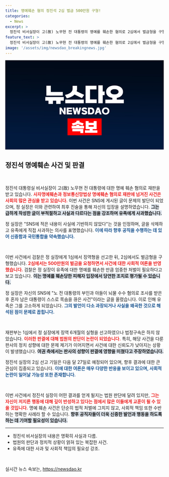 ```yaml
---
title: 명예훼손 혐의 정진석 2심 벌금 500만원 구형!
categories:
  - News
excerpt: >
  정진석 비서실장이 고(故) 노무현 전 대통령의 명예를 훼손한 혐의로 2심에서 벌금형을 구형받았다. 그는 SNS 글 삭제와 유족에 대한 사과 의사를 밝혔지만, 정치적 논란은 여전하다. 과연 그의 운명은 어떻게 될까?
feature_text: >
  정진석 비서실장이 고(故) 노무현 전 대통령의 명예를 훼손한 혐의로 2심에서 벌금형을 구형받았다. 그는 SNS 글 삭제와 유족에 대한 사과 의사를 밝혔지만, 정치적 논란은 여전하다. 과연 그의 운명은 어떻게 될까?
image: '/assets/img/newsdao_breakingnews.jpg'
---
```


<p><img src="/assets/img/newsdao_breakingnews.jpg" alt="flaretime 속보" /></p>

<h2 data-ke-size="size26">정진석 명예훼손 사건 및 판결</h2>

<p data-ke-size="size16">&nbsp;</p>

<p>정진석 대통령실 비서실장이 고(故) 노무현 전 대통령에 대한 명예 훼손 혐의로 재판을 받고 있습니다. <b><span style="color: #ee2323;">사자명예훼손과 정보통신망법상 명예훼손 혐의로 재판에 넘겨진 사건은 사회의 많은 관심을 받고 있습니다.</span></b> 이번 사건은 SNS에 게시된 글이 문제의 발단이 되었으며, 정 실장은 이와 관련하여 최후 진술을 통해 자신의 입장을 설명하였습니다. <b><span style="background-color: #21538527;">그는 급하게 작성한 글이 부적절하고 사실과 다르다는 점을 강조하며 유족에게 사과했습니다.</span></b> </p>

<p>정 실장은 "SNS에 적은 내용이 사실에 기반하지 않았다"는 것을 인정하며, 글을 삭제하고 유족에게 직접 사과하는 의사를 표명했습니다. <b><span style="color: #1a5490;">이에 따라 향후 공직을 수행하는 데 있어 신중함과 국민통합을 약속했습니다.</span></b></p>

<p data-ke-size="size16">&nbsp;</p>

<p>이번 사건에서 검찰은 정 실장에게 1심에서 징역형을 선고한 뒤, 2심에서도 벌금형을 구형했습니다. <b><span style="color: #ee2323;">2심에서는 500만원의 벌금을 요청하면서 사건에 대한 사회적 여론을 반영했습니다.</span></b> 검찰은 정 실장이 유족에 대한 명예를 훼손한 만큼 엄중한 처벌이 필요하다고 보고 있습니다. <b><span style="background-color: #21538527;">이는 명예를 훼손당한 피해자 입장에서 당연한 조치로 평가될 수 있습니다.</span></b></p>

<p>정 실장은 자신의 SNS에 "노 전 대통령의 부인과 아들이 뇌물 수수 혐의로 조사를 받은 후 혼자 남은 대통령이 스스로 목숨을 끊은 사건"이라는 글을 올렸습니다. 이로 인해 유족은 그를 고소하게 되었습니다. <b><span style="color: #1a5490;">그의 발언이 다소 과장되거나 사실을 왜곡한 것으로 해석된 점이 문제로 꼽힙니다.</span></b></p>

<p data-ke-size="size16">&nbsp;</p>

<p>재판부는 1심에서 정 실장에게 징역 6개월의 실형을 선고하였으나 법정구속은 하지 않았습니다. <b><span style="color: #ee2323;">이러한 판결에 대해 법원의 판단이 논란이 되었습니다.</span></b> 특히, 해당 사건을 다룬 판사의 정치 성향에 대한 문제 제기가 이어지면서 사건에 대한 신뢰도가 낮아지는 상황이 발생했습니다. <b><span style="background-color: #21538527;">여권 측에서는 판사의 성향이 판결에 영향을 미쳤다고 주장하였습니다.</span></b></p>

<p>정진석 실장의 2심 선고 기일은 다음 달 27일로 예정되어 있으며, 향후 결과에 대한 큰 관심이 집중되고 있습니다. <b><span style="color:#1a5490;">이에 대한 여론은 매우 다양한 반응을 보이고 있으며, 사회적 논란이 일어날 가능성 또한 존재합니다.</span></b></p>

<p data-ke-size="size16">&nbsp;</p>

<p>이번 사건에서 정진석 실장이 어떤 결과를 얻게 될지는 법원 판단에 달려 있지만, <b><span style="color: #ee2323;">그는 자신이 저지른 행동에 대해 깊이 반성하고 있다는 점에서 많은 이들에게 교훈이 될 수 있을 것입니다.</span></b> 명예 훼손 사건은 단순히 법적 처벌에 그치지 않고, 사회적 책임 또한 수반하는 명확한 사례라 할 수 있습니다. <b><span style="background-color: #21538527;">향후 공직자들이 더욱 신중한 발언과 행동을 하도록 하는 데 기여할 필요성이 있습니다.</span></b></p>

<hr>

<ul>
    <li>정진석 비서실장의 내용은 명확히 사실과 다름.</li>
    <li>법원의 판단과 정치적 상황이 얽혀 있는 복잡한 사건.</li>
    <li>유족에 대한 사과 및 사회적 책임의 필요성 강조.</li>
</ul>

<p data-ke-size="size16">&nbsp;</p>
실시간 뉴스 속보는, <a href="https://newsdao.kr" rel="dofollow">https://newsdao.kr</a>


